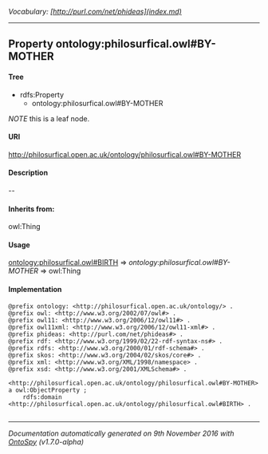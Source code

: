 _Vocabulary: [http://purl.com/net/phideas](index.md)_ 

---	
	




    


## Property ontology:philosurfical.owl#BY-MOTHER


#### Tree

* rdfs:Property
    * ontology:philosurfical.owl#BY-MOTHER





*NOTE* this is a leaf node.


#### URI
http://philosurfical.open.ac.uk/ontology/philosurfical.owl#BY-MOTHER

#### Description
--


#### Inherits from:
owl:Thing



#### Usage


[ontology:philosurfical.owl#BIRTH](class-ontologyphilosurficalowlbirth.md) 
=&gt;&nbsp;_ontology:philosurfical.owl#BY-MOTHER_&nbsp;=&gt;&nbsp;owl:Thing

#### Implementation
```
@prefix ontology: <http://philosurfical.open.ac.uk/ontology/> .
@prefix owl: <http://www.w3.org/2002/07/owl#> .
@prefix owl11: <http://www.w3.org/2006/12/owl11#> .
@prefix owl11xml: <http://www.w3.org/2006/12/owl11-xml#> .
@prefix phideas: <http://purl.com/net/phideas#> .
@prefix rdf: <http://www.w3.org/1999/02/22-rdf-syntax-ns#> .
@prefix rdfs: <http://www.w3.org/2000/01/rdf-schema#> .
@prefix skos: <http://www.w3.org/2004/02/skos/core#> .
@prefix xml: <http://www.w3.org/XML/1998/namespace> .
@prefix xsd: <http://www.w3.org/2001/XMLSchema#> .

<http://philosurfical.open.ac.uk/ontology/philosurfical.owl#BY-MOTHER> a owl:ObjectProperty ;
    rdfs:domain <http://philosurfical.open.ac.uk/ontology/philosurfical.owl#BIRTH> .


```










---

_Documentation automatically generated on 9th November 2016 with [OntoSpy](http://ontospy.readthedocs.org/ "Open") (v1.7.0-alpha)_